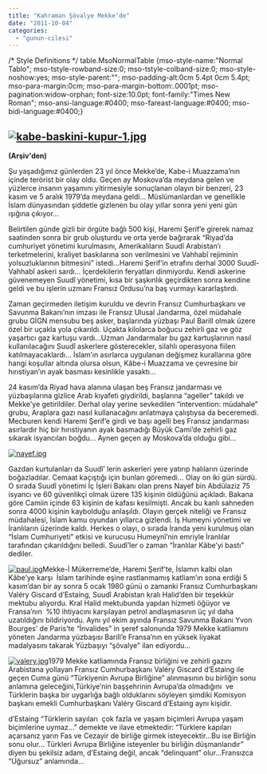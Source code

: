 ```yaml
---
title: "Kahraman Şövalye Mekke’de"
date: "2011-10-04"
categories: 
  - "gunun-cilesi"
---
```


/\* Style Definitions \*/ table.MsoNormalTable {mso-style-name:"Normal Tablo"; mso-tstyle-rowband-size:0; mso-tstyle-colband-size:0; mso-style-noshow:yes; mso-style-parent:""; mso-padding-alt:0cm 5.4pt 0cm 5.4pt; mso-para-margin:0cm; mso-para-margin-bottom:.0001pt; mso-pagination:widow-orphan; font-size:10.0pt; font-family:"Times New Roman"; mso-ansi-language:#0400; mso-fareast-language:#0400; mso-bidi-language:#0400;}

## [![kabe-baskini-kupur-1.jpg](/uploads/2011/10/kabe-baskini-kupur-1.jpg)](/uploads/2011/10/kabe-baskini-kupur-1.jpg "kabe-baskini-kupur-1.jpg")

**(Arşiv'den)**

Şu yaşadığımız günlerden 23 yıl önce Mekke’de, Kabe-i Muazzama’nın içinde terörist bir olay oldu. Geçen ay Moskova’da meydana gelen ve yüzlerce insanın yaşamını yitirmesiyle sonuçlanan olayın bir benzeri, 23 kasım ve 5 aralık 1979’da meydana geldi... Müslümanlardan ve genellikle İslam dünyasından şiddetle gizlenen bu olay yıllar sonra yeni yeni gün ışığına çıkıyor...

Belirtilen günde gizli bir örgüte bağlı 500 kişi, Haremi Şerif’e girerek namaz saatinden sonra bir grub oluşturdu ve orta yerde bağırarak “Riyad’da cumhuriyet yönetimi kurulmasını, Amerikalıların Suudî Arabistan’ı terketmelerini, kraliyet baskılarına son verilmesini ve Vahhabî rejiminin yolsuzluklarının bitmesini” istedi...Haremi Şerif’in etrafını derhal 3000 Suudî-Vahhabî askeri sardı... İçerdekilerin feryatları dinmiyordu. Kendi askerine güvenemeyen Suudî yönetimi, kısa bir şaşkınlık geçirdikten sonra kendine geldi ve bu işlerin uzmanı Fransız Ordusu’na baş vurmayı kararlaştırdı.

Zaman geçirmeden iletişim kuruldu ve devrin Fransız Cumhurbaşkanı ve Savunma Bakanı’nın imzası ile Fransız Ulusal Jandarma, özel müdahale grubu GİGN mensubu beş asker, başlarında yüzbaşı Paul Barill olmak üzere özel bir uçakla yola çıkarıldı. Uçakta kilolarca boğucu zehirli gaz ve göz yaşartıcı gaz kartuşu vardı...Uzman Jandarmalar bu gaz kartuşlarının nasıl kullanılacağını Suudî askerlere gösterecekler, silahlı operasyona fiilen katılmayacaklardı... İslam’ın asırlarca uygulanan değişmez kurallarına göre hangi koşullar altında olursa olsun, Kâbe-i Muazzama ve çevresine bir hırıstiyan’ın ayak basması kesinlikle yasaktı...

24 kasım’da Riyad hava alanına ulaşan beş Fransız jandarması ve yüzbaşılarına gizlice Arab kıyafeti giydirildi, başlarına “ageller” takıldı ve Mekke’ye getirildiler. Derhal olay yerine sevkedilen “intervention: müdahale” grubu, Araplara gazı nasıl kullanacağını anlatmaya çalıştıysa da beceremedi. Mecburen kendi Haremi Şerif’e girdi ve başı agelli beş Fransız jandarması asırlardır hiç bir hırıstiyanın ayak basmadığı Büyük Cami’de zehirli gaz sıkarak isyancıları boğdu... Aynen geçen ay Moskova’da olduğu gibi... 

[![nayef.jpg](/uploads/2011/10/nayef.jpg)](/uploads/2011/10/nayef.jpg "nayef.jpg")

Gazdan kurtulanları da Suudî’ lerin askerleri yere yatırıp halıların üzerinde boğazladılar. Cemaat kaçıştığı için bunları göremedi... Olay on iki gün sürdü. O sırada Suudî yönetimi İç İşleri Bakanı olan prens Nayef bin Abdülaziz 75 isyancı ve 60 güvenlikçi olmak üzere 135 kişinin öldüğünü açıkladı. Bakana göre Camiin içinde 63 kişinin de kafası kesilmişti. Ancak bu kanlı sahneden sonra 4000 kişinin kaybolduğu anlaşıldı. Olayın gerçek niteliği ve Fransız müdahalesi, İslam kamu oyundan yıllarca gizlendi. İş Humeyni yönetimi ve İranlıların üzerinde kaldı. Herkes o olayı, o sırada İranda yeni kurulmuş olan “İslam Cumhuriyeti” etkisi ve kurucusu Humeynî’nin emriyle İranlılar  tarafından çıkarıldığını belledi. Suudî’ler o zaman “İranlılar Kâbe’yi bastı” dediler.

[![paul.jpg](/uploads/2011/10/paul.jpg)](/uploads/2011/10/paul.jpg "paul.jpg")Mekke-İ Mükerreme’de, Haremi Şerif’te, İslamın kalbi olan Kâbe’ye karşı  İslam tarihinde eşine rastlanmamış katliam’ın sona erdiği 5 kasım’dan bir ay sonra 5 ocak 1980 günü o zamanki Fransız Cumhurbaşkanı Valéry Giscard d’Estaing, Suudî Arabistan kralı Halid’den bir teşekkür mektubu alıyordu. Kral Halid mektubunda yapılan hizmeti öğüyor ve Fransa’nın  %10 ihtiyacını karşılayan petrol andlaşmasının üç yıl daha uzatıldığını bildiriyordu. Aynı yıl ekim ayında Fransız Savunma Bakanı Yvon Bourges’ de Paris’te “İnvalides” in şeref salonunda 1979 Mekke katliamını yöneten Jandarma yüzbaşısı Barill’e Fransa’nın en yüksek liyakat madalyasını takarak Yüzbaşıyı “şövalye” ilan ediyordu...

[![valery.jpg](/uploads/2011/10/valery.jpg)](/uploads/2011/10/valery.jpg "valery.jpg")1979 Mekke katliamında Fransız birliğini ve zehirli gazını Arabistana yollayan Fransız Cumhurbaşkanı Valéry Giscard d’Estaing ile geçen Cuma günü “Türkiyenin Avrupa Birliğine” alınmasının bu birliğin sonu anlamına geleceğini,Türkiye’nin başşehrinin Avrupa’da olmadığını  ve Türklerin başka bir uygarlığa bağlı olduklarını söyleyen şimdiki Komisyon başkanı emekli Cumhurbaşkanı Valéry Giscard d’Estaing aynı kişidir.

d’Estaing “Türklerin sayıları  çok fazla ve yaşam biçimleri Avrupa yaşam biçimlerine uymaz...” demekte ve ilave etmektedir: “Türklere kapıları açarsanız yarın Fas ve Cezayir de birliğe girmek isteyecektir...Bu ise Birliğin sonu olur... Türkleri Avrupa Birliğine isteyenler bu birliğin düşmanlarıdır” diyen bu şekilsiz adam, d’Estaing değil, ancak “delinquant” olur...Fransızca “Uğursuz” anlamında...
